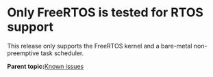 # Only FreeRTOS is tested for RTOS support

This release only supports the FreeRTOS kernel and a bare-metal non-preemptive task scheduler.

**Parent topic:**[Known issues](../topics/known_issues.md)

